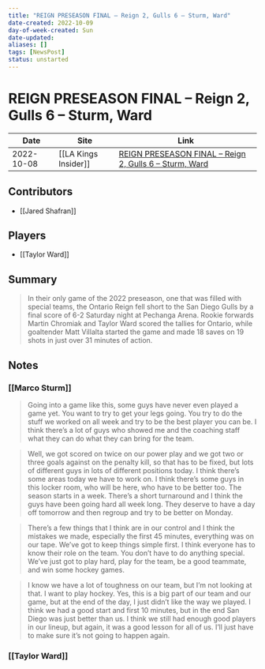```yaml
---
title: "REIGN PRESEASON FINAL – Reign 2, Gulls 6 – Sturm, Ward"
date-created: 2022-10-09
day-of-week-created: Sun
date-updated: 
aliases: []
tags: [NewsPost]
status: unstarted
---
```


# REIGN PRESEASON FINAL – Reign 2, Gulls 6 – Sturm, Ward

Date | Site | Link
---|---|---
 2022-10-08   | [[LA Kings Insider]]  | [REIGN PRESEASON FINAL – Reign 2, Gulls 6 – Sturm, Ward](https://lakingsinsider.com/2022/10/08/reign-preseason-final-reign-2-gulls-6-sturm-ward/)


## Contributors
- [[Jared Shafran]]

## Players
- [[Taylor Ward]]

## Summary
> In their only game of the 2022 preseason, one that was filled with special teams, the Ontario Reign fell short to the San Diego Gulls by a final score of 6-2 Saturday night at Pechanga Arena. Rookie forwards Martin Chromiak and Taylor Ward scored the tallies for Ontario, while goaltender Matt Villalta started the game and made 18 saves on 19 shots in just over 31 minutes of action.

## Notes
### [[Marco Sturm]]
> Going into a game like this, some guys have never even played a game yet. You want to try to get your legs going. You try to do the stuff we worked on all week and try to be the best player you can be. I think there’s a lot of guys who showed me and the coaching staff what they can do what they can bring for the team.

> Well, we got scored on twice on our power play and we got two or three goals against on the penalty kill, so that has to be fixed, but lots of different guys in lots of different positions today. I think there’s some areas today we have to work on. I think there’s some guys in this locker room, who will be here, who have to be better too. The season starts in a week. There’s a short turnaround and I think the guys have been going hard all week long. They deserve to have a day off tomorrow and then regroup and try to be better on Monday.

> There’s a few things that I think are in our control and I think the mistakes we made, especially the first 45 minutes, everything was on our tape. We’ve got to keep things simple first. I think everyone has to know their role on the team. You don’t have to do anything special. We’ve just got to play hard, play for the team, be a good teammate, and win some hockey games.

> I know we have a lot of toughness on our team, but I’m not looking at that. I want to play hockey. Yes, this is a big part of our team and our game, but at the end of the day, I just didn’t like the way we played. I think we had a good start and first 10 minutes, but in the end San Diego was just better than us. I think we still had enough good players in our lineup, but again, it was a good lesson for all of us. I’ll just have to make sure it’s not going to happen again.

### [[Taylor Ward]]
> 